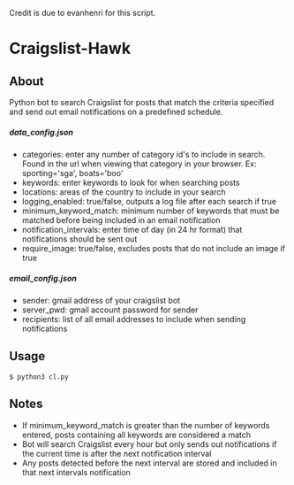Credit is due to evanhenri for this script.

# Craigslist-Hawk
## About
Python bot to search Craigslist for posts that match the criteria specified and send out email notifications on a predefined schedule. 

##### data_config.json
- categories: enter any number of category id's to include in search. Found in the url when viewing that category in your browser. Ex: sporting='sga', boats='boo'
- keywords: enter keywords to look for when searching posts
- locations: areas of the country to include in your search
- logging_enabled: true/false, outputs a log file after each search if true
- minimum_keyword_match: minimum number of keywords that must be matched before being included in an email notification
- notification_intervals: enter time of day (in 24 hr format) that notifications should be sent out
- require_image: true/false, excludes posts that do not include an image if true

##### email_config.json
- sender: gmail address of your craigslist bot
- server_pwd: gmail account password for sender
- recipients: list of all email addresses to include when sending notifications

## Usage
```
$ python3 cl.py
```

## Notes
- If minimum_keyword_match is greater than the number of keywords entered, posts containing all keywords are considered a match
- Bot will search Craigslist every hour but only sends out notifications if the current time is after the next notification interval
- Any posts detected before the next interval are stored and included in that next intervals notification
